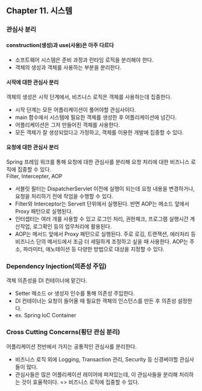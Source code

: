 ## Chapter 11. 시스템

### 관심사 분리
#### construction(생성)과 use(사용)은 아주 다르다
- 소프트웨어 시스템은 준비 과정과 런타임 로직을 분리해야 한다.
- 객체의 생성과 객체를 사용하는 부분을 분리한다.

#### 시작에 대한 관심사 분리
객체의 생성은 시작 단계에서, 비즈니스 로직은 객체를 사용하는데 집중한다.
- 시작 단계는 모든 어플리케이션이 풀어야할 관심사이다.
- main 함수에서 시스템에 필요한 객체를 생성한 후 어플리케이션에 넘긴다.
- 어플리케이션은 그저 만들어진 객체를 사용한다.
- 모든 객체가 잘 생성되었다고 가정하고, 객체를 이용한 개발에 집중할 수 있다.

#### 요청에 대한 관심사 분리
Spring 프레임 워크를 통해 요청에 대한 관심사를 분리해 요청 처리에 대한 비즈니스 로직에 집중할 수 있다.  
Filter, Intercepter, AOP  
- 서블릿 필터는 DispatcherServlet 이전에 실행이 되는데 요청 내용을 변경하거나, 요청을 처리하기 전에 작업을 수행할 수 있다.
- Filter와 Interceptor는 Servelt 단위에서 실행된다. 반면 AOP는 메소드 앞에서 Proxy 패턴으로 실행된다.
- 인터셉터는 여러 개를 사용할 수 있고 로그인 처리, 권한체크, 프로그램 실행시간 계산작업, 로그확인 등의 업무처리에 활용된다.
- AOP는 메서드 앞에서 Proxy 패턴으로 실행된다. 주로 로깅, 트랜잭션, 에러처리 등 비즈니스 단의 메서드에서 조금 더 세밀하게 조정하고 싶을 때 사용한다. AOP는 주소, 파라미터, 애노테이션 등 다양한 방법으로 대상을 지정할 수 있다.


### Dependency Injection(의존성 주입)
객체 의존성을 DI 컨테이너에 맡긴다.
- Setter 메소드 or 생성자 인수를 통해 의존성 주입한다.
- DI 컨테이너는 요청이 들어올 때 필요한 객체의 인스턴스를 만든 후 의존성 설정한다.
- ex. Spring IoC Container

### Cross Cutting Concerns(횡단 관심 분리)
어플리케이션 전반에서 가지는 공통적인 관심사를 분리한다.
- 비즈니스 로직 외에 Logging, Transaction 관리, Security 등 신경써야할 관심사들이 많다.
- 관심사들은 많은 어플리케이션 레이어에 퍼져있는데, 이 관심사들을 분리해 처리하는 것이 효율적이다.
=> 비즈니스 로직에 집중할 수 있다.

